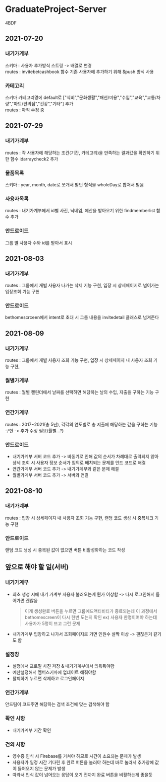 # GraduateProject-Server

4BDF

## 2021-07-20

### 내기가계부

스키마 : 사용자 추가방식 스트링 -> 배열로 변경  
 routes : invitebetcashbook 함수 기존 사용자에 추가하기 위해 $push 방식 사용

### 카테고리

스키마 카테고리명에 default로 ["식비","문화생활","패션/미용","수입","교육","교통/차량","마트/편의점","건강","기타"] 추가  
 routes : 아직 수정 중

## 2021-07-29

### 내기가계부

routes : 각 사용자에 해당하는 조건(기간, 카테고리)을 만족하는 결과값을 확인하기 위한 함수 idarraycheck2 추가

### 물품목록

스키마 : year, month, date로 쪼개서 받던 형식을 wholeDay로 합쳐서 받음

### 사용자목록

routes : 내기가계부에서 id별 사진, 닉네임, 예산을 받아오기 위한 findmemberlist 함수 추가

### 안드로이드

그룹 별 사용자 수와 id를 받아서 표시

## 2021-08-03

### 내기가계부

routes : 그룹에서 개별 사용자 나가는 삭제 기능 구현, 입장 시 상세페이지로 넘어가는 입장조회 기능 구현

### 안드로이드

bethomescrceen에서 intent로 초대 시 그룹 내용을 invitedetail 클래스로 넘겨준다

## 2021-08-09

### 내기가계부

routes : 그룹에서 개별 사용자 조회 기능 구현, 입장 시 상세페이지 내 사용자 조회 기능 구현,

### 월별가계부

routes : 월별 캘린더에서 날짜를 선택하면 해당하는 날의 수입, 지출을 구하는 기능 구현

### 연간가계부

routes : 2017~2021(총 5년), 각각의 연도별로 총 지출에 해당하는 값을 구하는 기능 구현 -> 추가 수정 필요(월별...?)

### 안드로이드

- 내기가계부 서버 코드 추가 -> 비동기로 인해 값의 순서가 차례대로 출력되지 않아 상세 조회 시 사용자 정보 순서가 임의로 배치되는 문제를 안드 코드로 해결
- 연간가계부 서버 코드 추가 -> 내기가계부와 같은 문제 해결
- 월별가계부 서버 코드 추가 -> 서버와 연결

## 2021-08-10

### 내기가계부

routes : 입장 시 상세페이지 내 사용자 조회 기능 구현, 랜덤 코드 생성 시 중복체크 기능 구현

### 안드로이드

랜덤 코드 생성 시 중복된 값이 없으면 버튼 비활성화하는 코드 작성

## 앞으로 해야 할 일(서버)

### 내기가계부

- 최초 생성 시에 내기 가계부 사용자 불러오는게 뭔가 이상함 -> 다시 로그인해서 들어가면 괜찮음
  > 이게 생성완료 버튼을 누르면 그룹에드액티비티가 종료되는데 이 과정에서 bethomescreen이 다시 한번 도는지 확인
  > ex) 사용자 한명이여야 하는데 사용자가 5명이 뜨고 그런 문제
- 내기가계부 입장하고 나가서 조회페이지로 가면 인원수 살짝 이상 -> 괜찮은거 같기도 함

### 설정창

- 설정에서 프로필 사진 저장 & 내기가계부에서 띄워줘야함
- 예산설정해서 멤버스키마에 업데이트 해줘야함
- 탈퇴하기 누르면 삭제하고 로그인페이지

### 연간가계부

안드팀이 코드주면 해당하는 검색 조건에 맞는 검색해야 함

### 확인 사항

- 내기가계부 기간 확인

### 건의 사항

- 영수증 인식 시 Firebase를 거쳐야 하므로 시간이 소요되는 문제가 발생
- 사용자가 일정 시간 기다린 후 완료 버튼을 눌러야 하는데 바로 눌러서 추가창에 값이 들어오지 않는 문제가 발생
- 따라서 인식 값이 넘어오는 응답이 오기 전까지 완료 버튼을 비활하는게 좋을듯
